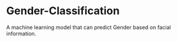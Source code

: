 # Gender-Classification
A machine learning model that can predict Gender based on facial information.
